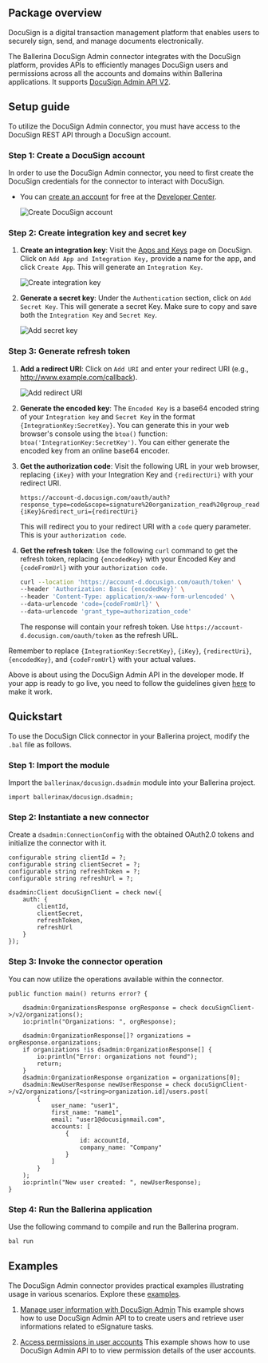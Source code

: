 ## Package overview

DocuSign is a digital transaction management platform that enables users to securely sign, send, and manage documents electronically.

The Ballerina DocuSign Admin connector integrates with the DocuSign platform, provides APIs to efficiently manages DocuSign users and permissions across all the accounts and domains within Ballerina applications. It supports [DocuSign Admin API V2](https://github.com/docusign/OpenAPI-Specifications/blob/master/admin.rest.swagger-v2.1.json).

## Setup guide

To utilize the DocuSign Admin connector, you must have access to the DocuSign REST API through a DocuSign account.

### Step 1: Create a DocuSign account

In order to use the DocuSign Admin connector, you need to first create the DocuSign credentials for the connector to interact with DocuSign.

- You can [create an account](https://go.docusign.com/o/sandbox/) for free at the [Developer Center](https://developers.docusign.com/).

    ![Create DocuSign account](https://raw.githubusercontent.com/ballerina-platform/module-ballerinax-docusign.dsadmin/main/ballerina/resources/create-account.png)

### Step 2: Create integration key and secret key

1. **Create an integration key**: Visit the [Apps and Keys](https://admindemo.docusign.com/apps-and-keys) page on DocuSign. Click on `Add App and Integration Key,` provide a name for the app, and click `Create App`. This will generate an `Integration Key`.

    ![Create integration key](https://raw.githubusercontent.com/ballerina-platform/module-ballerinax-docusign.dsadmin/main/ballerina/resources/app-and-integration-key.png)

2. **Generate a secret key**: Under the `Authentication` section, click on `Add Secret Key`. This will generate a secret Key. Make sure to copy and save both the `Integration Key` and `Secret Key`.

    ![Add secret key](https://raw.githubusercontent.com/ballerina-platform/module-ballerinax-docusign.dsadmin/main/ballerina/resources/add-secret-key.png)

### Step 3: Generate refresh token

1. **Add a redirect URI**: Click on `Add URI` and enter your redirect URI (e.g., <http://www.example.com/callback>).

    ![Add redirect URI](https://raw.githubusercontent.com/ballerina-platform/module-ballerinax-docusign.dsadmin/main/ballerina/resources/add-redirect-uri.png)

2. **Generate the encoded key**: The `Encoded Key` is a base64 encoded string of your `Integration key` and `Secret Key` in the format `{IntegrationKey:SecretKey}`. You can generate this in your web browser's console using the `btoa()` function: `btoa('IntegrationKey:SecretKey')`. You can either generate the encoded key from an online base64 encoder.

3. **Get the authorization code**: Visit the following URL in your web browser, replacing `{iKey}` with your Integration Key and `{redirectUri}` with your redirect URI.

    ```url
    https://account-d.docusign.com/oauth/auth?response_type=code&scope=signature%20organization_read%20group_read%20account_read%20permission_read%20user_read%20user_write&client_id={iKey}&redirect_uri={redirectUri}
    ```

    This will redirect you to your redirect URI with a `code` query parameter. This is your `authorization code`.

4. **Get the refresh token**: Use the following `curl` command to get the refresh token, replacing `{encodedKey}` with your Encoded Key and `{codeFromUrl}` with your `authorization code`.

    ```bash
    curl --location 'https://account-d.docusign.com/oauth/token' \
    --header 'Authorization: Basic {encodedKey}' \
    --header 'Content-Type: application/x-www-form-urlencoded' \
    --data-urlencode 'code={codeFromUrl}' \
    --data-urlencode 'grant_type=authorization_code'
    ```

    The response will contain your refresh token. Use `https://account-d.docusign.com/oauth/token` as the refresh URL.

Remember to replace `{IntegrationKey:SecretKey}`, `{iKey}`, `{redirectUri}`, `{encodedKey}`, and `{codeFromUrl}` with your actual values.

Above is about using the DocuSign Admin API in the developer mode. If your app is ready to go live, you need to follow the guidelines given [here](https://developers.docusign.com/docs/admin-api/go-live/) to make it work.

## Quickstart

To use the DocuSign Click connector in your Ballerina project, modify the `.bal` file as follows.

### Step 1: Import the module

Import the `ballerinax/docusign.dsadmin` module into your Ballerina project.

```ballerina
import ballerinax/docusign.dsadmin;
```

### Step 2: Instantiate a new connector

Create a `dsadmin:ConnectionConfig` with the obtained OAuth2.0 tokens and initialize the connector with it.

```ballerina
configurable string clientId = ?;
configurable string clientSecret = ?;
configurable string refreshToken = ?;
configurable string refreshUrl = ?;

dsadmin:Client docuSignClient = check new({
    auth: {
        clientId,
        clientSecret,
        refreshToken,
        refreshUrl
    }
});
```

### Step 3: Invoke the connector operation

You can now utilize the operations available within the connector.

```ballerina
public function main() returns error? {

    dsadmin:OrganizationsResponse orgResponse = check docuSignClient->/v2/organizations();
    io:println("Organizations: ", orgResponse);

    dsadmin:OrganizationResponse[]? organizations = orgResponse.organizations;
    if organizations !is dsadmin:OrganizationResponse[] {
        io:println("Error: organizations not found");
        return;
    }
    dsadmin:OrganizationResponse organization = organizations[0];
    dsadmin:NewUserResponse newUserResponse = check docuSignClient->/v2/organizations/[<string>organization.id]/users.post(
        {
            user_name: "user1",
            first_name: "name1",
            email: "user1@docusignmail.com",
            accounts: [
                {
                    id: accountId,
                    company_name: "Company"
                }
            ]
        }
    );
    io:println("New user created: ", newUserResponse);
}
```

### Step 4: Run the Ballerina application

Use the following command to compile and run the Ballerina program.

```bash
bal run
```

## Examples

The DocuSign Admin connector provides practical examples illustrating usage in various scenarios. Explore these [examples](https://github.com/ballerina-platform/module-ballerinax-docusign.dsadmin/tree/main/examples).

1. [Manage user information with DocuSign Admin](https://github.com/ballerina-platform/module-ballerinax-docusign.dsadmin/tree/main/examples/manage-user-information)
    This example shows how to use DocuSign Admin API to to create users and retrieve user informations related to eSignature tasks.

2. [Access permissions in user accounts](https://github.com/ballerina-platform/module-ballerinax-docusign.dsadmin/tree/main/examples/permissions-in-organizations)
    This example shows how to use DocuSign Admin API to to view permission details of the user accounts.
